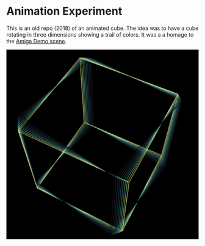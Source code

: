 # Animation Experiment

This is an old repo (2018) of an animated cube.  The idea was to have a cube rotating in three dimensions showing a trail of colors.  It was a a homage to the [Amiga Demo scene](https://en.wikipedia.org/wiki/Amiga_demos).

![Vapor Trail Cube](./images/cube.png)